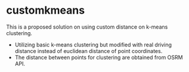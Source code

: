 # customkmeans

This is a proposed solution on using custom distance on k-means clustering.
- Utilizing basic k-means clustering but modified with real driving distance instead of euclidean distance of point coordinates.
- The distance between points for clustering are obtained from OSRM API.
